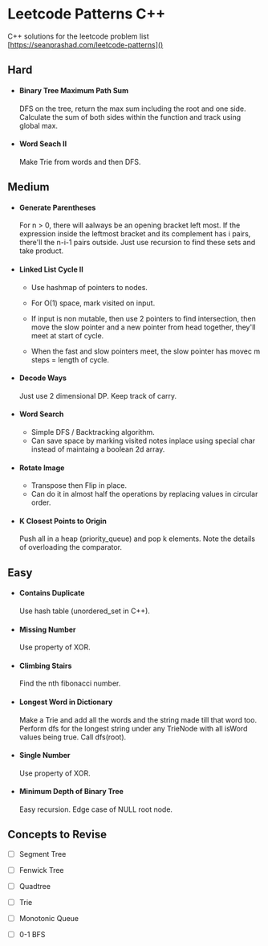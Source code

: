 # Leetcode Patterns C++

C++ solutions for the leetcode problem list [https://seanprashad.com/leetcode-patterns]()

## Hard

- #### Binary Tree Maximum Path Sum
    DFS on the tree, return the max sum including the root and one side. Calculate the sum of both sides within the function and track using global max.

- #### Word Seach II
    Make Trie from words and then DFS.

## Medium

- #### Generate Parentheses
    For n > 0, there will aalways be an opening bracket left most. If the expression inside the leftmost bracket and its complement has i pairs, there'll the n-i-1 pairs outside. Just use recursion to find these sets and take product.

- #### Linked List Cycle II
    - Use hashmap of pointers to nodes.
    - For O(1) space, mark visited on input.
    - If input is non mutable, then use 2 pointers to find intersection, then move the slow pointer and a new pointer from head together, they'll meet at start of cycle.

    - When the fast and slow pointers meet, the slow pointer has movec m steps = length of cycle. 

- #### Decode Ways
    Just use 2 dimensional DP. Keep track of carry.

- #### Word Search
    - Simple DFS / Backtracking algorithm. 
    - Can save space by marking visited notes inplace using special char instead of maintaing a boolean 2d array.

- #### Rotate Image
    - Transpose then Flip in place.
    - Can do it in almost half the operations by replacing values in circular order.

- #### K Closest Points to Origin
    Push all in a heap (priority_queue) and pop k elements. Note the details of overloading the comparator.

## Easy

- #### Contains Duplicate
    Use hash table (unordered_set in C++).


- #### Missing Number
    Use property of XOR.

- #### Climbing Stairs
    Find the nth fibonacci number.

- #### Longest Word in Dictionary
    Make a Trie and add all the words and the string made till that word too. Perform dfs for the longest string under any TrieNode with all isWord values being true. Call dfs(root).

- #### Single Number
    Use property of XOR.

- #### Minimum Depth of Binary Tree
    Easy recursion. Edge case of NULL root node.

## Concepts to Revise

- [ ] Segment Tree
- [ ] Fenwick Tree
- [ ] Quadtree
- [ ] Trie
- [ ] Monotonic Queue
- [ ] 0-1 BFS

